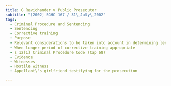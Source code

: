 ```yaml
---
title: G Ravichander v Public Prosecutor 
subtitle: "[2002] SGHC 167 / 31\_July\_2002"
tags:
  - Criminal Procedure and Sentencing
  - Sentencing
  - Corrective training
  - Purpose
  - Relevant considerations to be taken into account in determining length of corrective training
  - When longer period of corrective training appropriate
  - s 12(1) Criminal Procedure Code (Cap 68)
  - Evidence
  - Witnesses
  - Hostile witness
  - Appellant\'s girlfriend testifying for the prosecution

---
```


